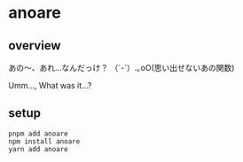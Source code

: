 # anoare

## overview

あの〜、あれ...なんだっけ？
（´-`）.｡oO(思い出せないあの関数)

Umm…, What was it...?

## setup

```shell
pnpm add anoare
npm install anoare
yarn add anoare
```
